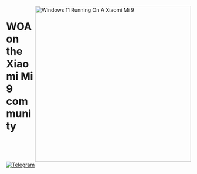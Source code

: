 <img align="right" src="https://raw.githubusercontent.com/woacepheus/Port-Windows-11-Xiaomi-Mi-9/main/cepheus.png" width="425" alt="Windows 11 Running On A Xiaomi Mi 9">

# WOA on the Xiaomi Mi 9 community

[![Telegram](https://img.shields.io/badge/Chat-Telegram-brightgreen.svg?logo=telegram&style=flat-square)](https://t.me/WinOnMi9)
